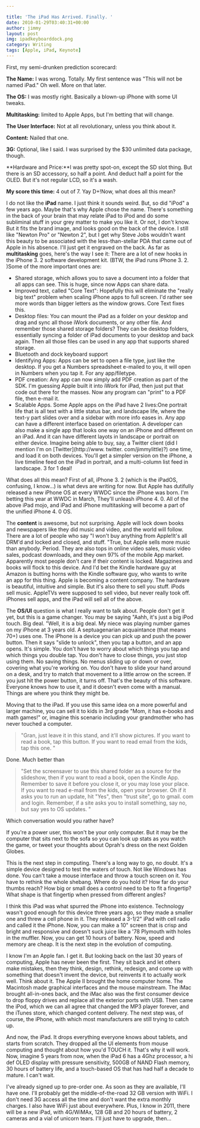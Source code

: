```yaml
---

title: 'The iPad Has Arrived. Finally. '
date: 2010-01-29T03:40:31+00:00
author: jimmy
layout: post
img: ipadkeyboarddock.png
category: Writing
tags: [Apple, iPad, Keynote]
---
```


First, my semi-drunken prediction scorecard:

**The Name:** I was wrong. Totally. My first sentence was "This will not be named iPad." Oh well. More on that later.

**The OS:** I was mostly right. Basically a blown-up iPhone with some UI tweaks.

**Multitasking:**  limited to Apple Apps, but I'm betting that will change.

**The User Interface:** Not at all revolutionary, unless you think about it.

**Content:** Nailed that one.

**3G:** Optional, like I said. I was surprised by the $30 unlimited data package, though.

**Hardware and Price:**I was pretty spot-on, except the SD slot thing. But there is an SD accessory, so half a point. And deduct half a point for the OLED. But it's not regular LCD, so it's a wash.

**My score this time:** 4 out of 7. Yay D+!Now, what does all this mean?


I do not like the **iPad** name. I just think it sounds weird. But, so did "iPod" a few years ago. Maybe that's why Apple chose the name. There's something in the back of your brain that may relate iPad to iPod and do some subliminal stuff in your grey matter to make you like it. Or not, I don't know. But it fits the brand image, and looks good on the back of the device. I still like "Newton Pro" or "Newton 2", but I get why Steve Jobs wouldn't want this beauty to be associated with the less-than-stellar PDA that came out of Apple in his absence. I'll just get it engraved on the back. As far as **multitasking** goes, here's the way I see it: There are a lot of new hooks in the iPhone 3. 2 software development kit. (BTW, the iPad runs iPhone 3. 2. )Some of the more important ones are:


- Shared storage, which allows you to save a document into a folder that all apps can see. This is huge, since now Apps can share data.
- Improved text, called "Core Text": Hopefully this will eliminate the "really big text" problem when scaling iPhone apps to full screen. I'd rather see more words than bigger letters as the window grows. Core Text fixes this.
- Desktop files: You can mount the iPad as a folder on your desktop and drag and sync all those iWork documents, or any other file. And remember those shared storage folders? They can be desktop folders, essentially syncing a folder of iPad documents to your desktop and back again. Then all those files can be used in any app that supports shared storage.
- Bluetooth and dock keyboard support
- Identifying Apps: Apps can be set to open a file type, just like the desktop. If you get a Numbers spreadsheet e-mailed to you, it will open in Numbers when you tap it. For any app/filetype.
- PDF creation: Any app can now simply add PDF creation as part of the SDK. I'm guessing Apple built it into iWork for iPad, then just put that code out there for the masses. Now any program can "print" to a PDF file, then e-mail it.
- Scalable Apps. Some Apple apps on the iPad have 2 lives:One portrait life that is all text with a little status bar, and landscape life, where the text-y part slides over and a sidebar with more info eases in. Any app can have a different interface based on orientation. A developer can also make a single app that looks one way on an iPhone and different on an iPad. And it can have different layots in landscape or portrait on either device. Imagine being able to buy, say, a Twitter client (did I mention I'm on [Twitter](http://www. twitter. com/jimmylittle)?) one time, and load it on both devices. You'll get a simpler version on the iPhone, a live timeline feed on the iPad in portrait, and a multi-column list feed in landscape. 3 for 1 deal!

What does all this mean? First of all, iPhone 3. 2 (which is the iPadOS, confusing, I know&#8230;) is what devs are writing for now. But Apple has dutifully released a new iPhone OS at every WWDC since the iPhone was born. I'm betting this year at WWDC in March, They'll unleash iPhone 4. 0. All of the above iPad mojo, and iPad and iPhone multitasking will become a part of the unified iPhone 4. 0 OS.

The **content** is awesome, but not surprising. Apple will lock down books and newspapers like they did music and video, and the world will follow. There are a lot of people who say "I won't buy anything from Apple!It's all DRM'd and locked and closed, and stuff. "True, but Apple sells more music than anybody. Period. They are also tops in online video sales, music video sales, podcast downloads, and they own 97% of the mobile App market. Apparently most people don't care if their content is locked. Magazines and books will flock to this device. And I'd bet the Kindle hardware guy at Amazon is butting horns with the Kindle software guy, who wants to write an app for this thing. Apple is becoming a content company. The hardware is beautiful, intuitive and simple. But it's also there to sell you stuff. iPods sell music. AppleTVs were supposed to sell video, but never really took off. iPhones sell apps, and the iPad will sell all of the above.

The **OS/UI** question is what I really want to talk about. People don't get it yet, but this is a game changer. You may be saying "Aahh, it's just a big iPod touch. Big deal. "Well, it is a big deal. My niece was playing number games on my iPhone at 3 years old. A septuagenarian acquaintance (that means 70+) uses one. The iPhone is a device you can pick up and push the power button. Then it says "slide to unlock", then you tap a button, and an app opens. It's simple. You don't have to worry about which things you tap and which things you double tap. You don't have to close things, you just stop using them. No saving things. No menus sliding up or down or over, covering what you're working on. You don't have to slide your hand around on a desk, and try to match that movement to a little arrow on the screen. If you just hit the power button, it turns off. That's the beauty of this software. Everyone knows how to use it, and it doesn't even come with a manual. Things are where you think they might be.

Moving that to the iPad. If you use this same idea on a more powerful and larger machine, you can sell it to kids in 3rd grade "Mom, it has e-books and math games!" or, imagine this scenario including your grandmother who has never touched a computer.

> "Gran, just leave it in this stand, and it'll show pictures. If you want to read a book, tap this button. If you want to read email from the kids, tap this one. "

Done. Much better than
> "Set the screensaver to use this shared folder as a source for the slideshow, then if you want to read a book, open the Kindle App. Remember to save it before you close it, or you may lose your place. If you want to read e-mail from the kids, open your browser. Oh if it asks you to run an update, hit "Yes", then "trust site", go to gmail. com and login. Remember, if a site asks you to install something, say no, but say yes to OS updates. "

Which conversation would you rather have?

If you're a power user, this won't be your only computer. But it may be the computer that sits next to the sofa so you can look up stats as you watch the game, or tweet your thoughts about Oprah's dress on the next Golden Globes.

This is the next step in computing. There's a long way to go, no doubt. It's a simple device designed to test the waters of touch. Not like Windows has done. You can't take a mouse interface and throw a touch screen on it. You have to rethink the whole shebang. Where do you hold it? How far do your thumbs reach? How big or small does a control need to be to fit a fingertip? What shape is that fingertip when pressed from different angles?

I think this iPad was what spurred the iPhone into existence. Technology wasn't good enough for this device three years ago, so they made a smaller one and threw a cell phone in it. They released a 3-1/2" iPad with cell radio and called it the iPhone. Now, you can make a 10" screen that is crisp and bright and responsive and doesn't suck juice like a '78 Plymouth with holes in the muffler. Now, you can get 10 hours of battery. Now, speed and memory are cheap. It is the next step in the evolution of computing.

I know I'm an Apple fan. I get it. But looking back on the last 30 years of computing, Apple has never been the first. They sit back and let others make mistakes, then they think, design, rethink, redesign, and come up with something that doesn't invent the device, but reinvents it to actually work well. Think about it. The Apple II brought the home computer home. The Macintosh made graphical interfaces and the mouse mainstream. The iMac brought all-in-ones back, and the iMac also was the first consumer device to drop floppy drives and replace all the exterior ports with USB. Then came the iPod, which we can all agree that changed the MP3 player forever, and the iTunes store, which changed content delivery. The next step was, of course, the iPhone, with which most manufacturers are still trying to catch up.

And now, the iPad. It drops everything everyone knows about tablets, and starts from scratch. They dropped all the UI elements from mouse computing and thought about how you'd TOUCH it. That's why it will work. Now, imagine 5 years from now, when the iPad 6 has a 4Ghz processor, a hi def OLED display with pressure sensitivity, 500GB of NAND Flash memory, 30 hours of battery life, and a touch-based OS that has had half a decade to mature. I can't wait.

I've already signed up to pre-order one. As soon as they are available, I'll have one. I'll probably get the middle-of-the-road 32 GB version with WiFi. I don't need 3G access all the time and don't want the extra monthly charges. I also have WiFi just about everywhere. Plus, I know in 2011, there will be a new iPad, with 4G/WiMAx, 128 GB and 20 hours of battery, 2 cameras and a vial of unicorn tears. I'll just have to upgrade, then...
